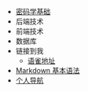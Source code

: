 <!-- _navbar.md -->

* [密码学基础](/cryptography/cryptography.md)
* 后端技术
* 前端技术
* 数据库
* 链接到我
  * [语雀地址](https://www.yuque.com/it_caizer)
* [Markdown 基本语法](https://markdown.com.cn/basic-syntax/)
* [个人导航](/navself/navself.md)


